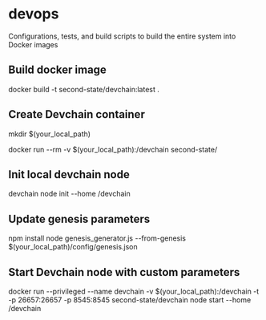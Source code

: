 # devops
Configurations, tests, and build scripts to build the entire system into Docker images

## Build docker image
docker build -t second-state/devchain:latest .

## Create Devchain container

mkdir $(your_local_path)

docker run --rm -v $(your_local_path):/devchain second-state/



## Init local devchain node
devchain node init --home /devchain


## Update genesis parameters
npm install
node genesis_generator.js --from-genesis $(your_local_path)/config/genesis.json

## Start Devchain node with custom parameters
docker run --privileged --name devchain -v $(your_local_path):/devchain -t -p 26657:26657 -p 8545:8545 second-state/devchain node start --home /devchain


